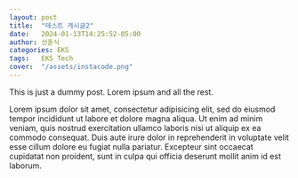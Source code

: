 ```yaml
---
layout: post
title:  "테스트 게시글2"
date:   2024-01-13T14:25:52-05:00
author: 선훈식
categories: EKS
tags:	EKS Tech
cover:  "/assets/instacode.png"
---
```


This is just a dummy post. Lorem ipsum and all the rest.

Lorem ipsum dolor sit amet, consectetur adipisicing elit, sed do eiusmod
tempor incididunt ut labore et dolore magna aliqua. Ut enim ad minim veniam,
quis nostrud exercitation ullamco laboris nisi ut aliquip ex ea commodo
consequat. Duis aute irure dolor in reprehenderit in voluptate velit esse
cillum dolore eu fugiat nulla pariatur. Excepteur sint occaecat cupidatat non
proident, sunt in culpa qui officia deserunt mollit anim id est laborum.
